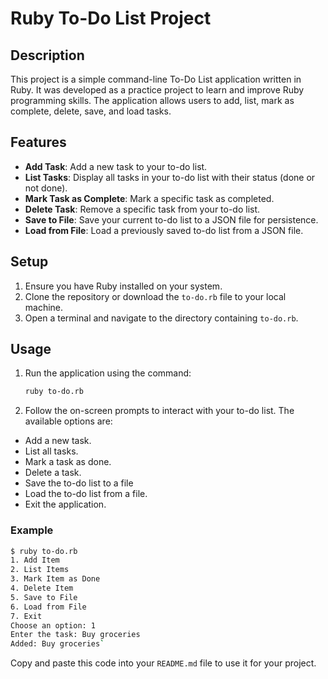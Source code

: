 # Ruby To-Do List Project

## Description
This project is a simple command-line To-Do List application written in Ruby. It was developed as a practice project to learn and improve Ruby programming skills. The application allows users to add, list, mark as complete, delete, save, and load tasks.

## Features
- **Add Task**: Add a new task to your to-do list.
- **List Tasks**: Display all tasks in your to-do list with their status (done or not done).
- **Mark Task as Complete**: Mark a specific task as completed.
- **Delete Task**: Remove a specific task from your to-do list.
- **Save to File**: Save your current to-do list to a JSON file for persistence.
- **Load from File**: Load a previously saved to-do list from a JSON file.

## Setup
1. Ensure you have Ruby installed on your system.
2. Clone the repository or download the `to-do.rb` file to your local machine.
3. Open a terminal and navigate to the directory containing `to-do.rb`.

## Usage
1. Run the application using the command:
   ```sh
   ruby to-do.rb
    ```
2. Follow the on-screen prompts to interact with your to-do list. The available options are:
- Add a new task.
- List all tasks.
- Mark a task as done.
- Delete a task.
- Save the to-do list to a file
- Load the to-do list from a file.
- Exit the application.

### Example
```sh
$ ruby to-do.rb
1. Add Item
2. List Items
3. Mark Item as Done
4. Delete Item
5. Save to File
6. Load from File
7. Exit
Choose an option: 1
Enter the task: Buy groceries
Added: Buy groceries`
```


Copy and paste this code into your `README.md` file to use it for your project.
